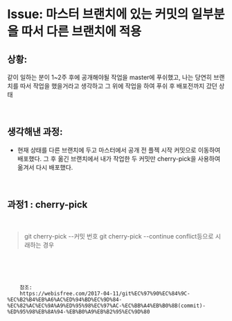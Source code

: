 <!--
author: Dailyscat
purpose: issue arrange
rules:
 (1) 헤더와 문단사이
    <br/>
    <br/>
 (2) 코드가 작성되는 부분은 >로 정리
 (3) 참조는 해당 내용 바로 아래
    <br/>
    <br/>
 (4) 명령어는 bold
 (5) 방안은 ## 안의 과정은 ###
-->

# Issue: 마스터 브랜치에 있는 커밋의 일부분을 따서 다른 브랜치에 적용

## 상황:

같이 일하는 분이 1~2주 후에 공개해야될 작업을 master에 푸쉬했고, 나는 당연히 브랜치를 따서 작업을 했을거라고 생각하고 그 위에 작업을 하여 푸쉬 후 배포전까지 갔던 상태

<br/>

## 생각해낸 과정:

- 현재 상태를 다른 브랜치에 두고 마스터에서 공개 전 플젝 시작 커밋으로 이동하여 배포했다. 그 후 옮긴 브랜치에서 내가 작업한 두 커밋만 cherry-pick을 사용하여 옮겨서 다시 배포했다.

<br/>

## 과정1 : cherry-pick

<br/>
  
  > git cherry-pick --커밋 번호
  >  git cherry-pick --continue conflict등으로 시래하는 경우

<br/>
<br/>
<br/>

        참조:
        https://webisfree.com/2017-04-11/git%EC%97%90%EC%84%9C-%EC%B2%B4%EB%A6%AC%ED%94%BD%EC%9D%84-%EC%82%AC%EC%9A%A9%ED%95%98%EC%97%AC-%EC%BB%A4%EB%B0%8B(commit)-%ED%95%98%EB%8A%94-%EB%B0%A9%EB%B2%95%EC%9D%80

<br/>
